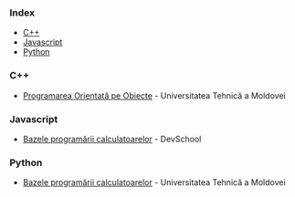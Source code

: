### Index

* [C++](#cpp)
* [Javascript](#javascript)
* [Python](#python)


### <a id="cpp"></a>C++

* [Programarea Orientată pe Obiecte](https://lectii.utm.md/courses/programarea-orientata-pe-obiecte/) - Universitatea Tehnică a Moldovei


### Javascript

* [Bazele programării calculatoarelor](https://www.youtube.com/playlist?list=PL7aWL1nkGk0ytE-fV1pApIdKI2ZwIyw-5) - DevSchool


### Python

* [Bazele programării calculatoarelor](https://lectii.utm.md/courses/bazele-programarii-calculatoarelor/) - Universitatea Tehnică a Moldovei


